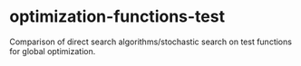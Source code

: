 # optimization-functions-test
Comparison of direct search algorithms/stochastic search on test functions for global optimization.
